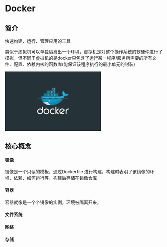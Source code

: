 # Docker

## 简介

快速构建、运行、管理应用的工具

类似于虚拟机可以单独隔离出一个环境，虚拟机是对整个操作系统的软硬件进行了模拟，但不同于虚拟机的是docker只包含了运行某一程序/服务所需要的所有文件、配置、依赖内核的函数库(能保证该程序执行的最小单元的封装)

<img src="../../public/img/docker/docker-1715248885397.jpg" style="zoom:30%;" />

## 核心概念

#### 镜像

镜像是一个只读的模板，通过Dockerfile 进行构建，构建时表明了该镜像的环境、依赖、如何运行等，构建后存储在镜像仓库

#### 容器

容器就像是一个个镜像的实例，环境被隔离开来，

#### 文件系统

#### 网络

#### 存储

